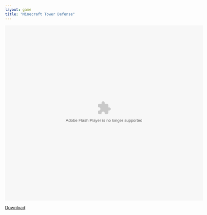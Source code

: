 ```yaml
---
layout: game
title: "Minecraft Tower Defense"
---
```

<div class="row justify-content-md-center">
    <div class="col">
        <object width="100" height="100">
            <embed src="minecraft-tower-defence-2.swf" flashvars="" base="" quality="high" allowscriptaccess="always" allowfullscreen="true" bgcolor="" wmode="window" width="650" height="575" type="application/x-shockwave-flash" pluginspage="http://www.macromedia.com/go/getflashplayer">
        </object>
    </div>
</div>

<a href="minecraft-tower-defence-2.swf" download class="btn btn-outline-dark">Download</a>
